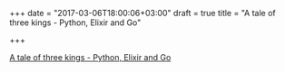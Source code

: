+++
date = "2017-03-06T18:00:06+03:00"
draft = true
title = "A tale of three kings - Python, Elixir and Go"

+++

<p><a href="https://medium.com/unbabel-dev/a-tale-of-three-kings-e0be17a16e2b">A tale of three kings - Python, Elixir and Go</a></p>

